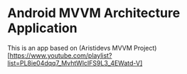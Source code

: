 # Android MVVM Architecture Application
This is an app based on (Aristidevs MVVM Project)[https://www.youtube.com/playlist?list=PL8ie04dqq7_MvhtWlcIFS9L3_4EWatd-V]